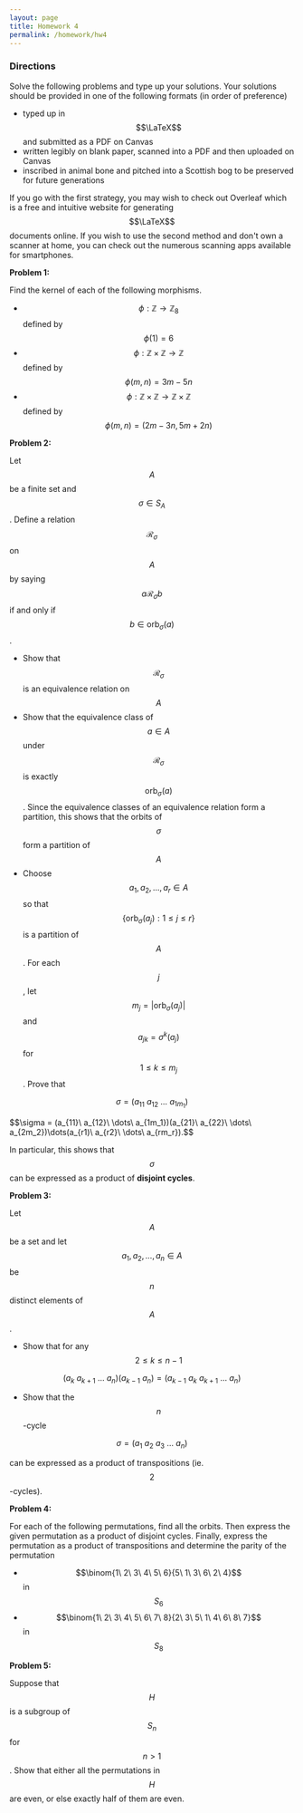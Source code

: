 ```yaml
---
layout: page
title: Homework 4
permalink: /homework/hw4
---
```


### Directions
Solve the following problems and type up your solutions.  Your solutions should be provided in one of the following formats (in order of preference)
* typed up in $$\LaTeX$$ and submitted as a PDF on Canvas
* written legibly on blank paper, scanned into a PDF and then uploaded on Canvas
* inscribed in animal bone and pitched into a Scottish bog to be preserved for future generations

If you go with the first strategy, you may wish to check out Overleaf which is a free and intuitive website for generating $$\LaTeX$$ documents online.
If you wish to use the second method and don't own a scanner at home, you can check out the numerous scanning apps available for smartphones.

**Problem 1:**  

Find the kernel of each of the following morphisms.
* $$\phi: \mathbb Z\rightarrow\mathbb Z_8$$ defined by $$\phi(1)=6$$
* $$\phi: \mathbb Z\times\mathbb Z\rightarrow\mathbb Z$$ defined by $$\phi(m,n) = 3m-5n$$
* $$\phi: \mathbb Z\times\mathbb Z\rightarrow\mathbb Z\times\mathbb Z$$ defined by $$\phi(m,n) = (2m-3n,5m+2n)$$

**Problem 2:**

Let $$A$$ be a finite set and $$\sigma\in S_A$$.  Define a relation $$\mathscr R_\sigma$$ on $$A$$ by saying $$a\mathscr R_\sigma b$$ if and only if $$b\in\text{orb}_\sigma (a)$$.
* Show that $$\mathscr R_\sigma$$ is an equivalence relation on $$A$$
* Show that the equivalence class of $$a\in A$$ under $$\mathscr R_\sigma$$ is exactly $$\text{orb}_\sigma(a)$$.  Since the equivalence classes of an equivalence relation form a partition, this shows that the orbits of $$\sigma$$ form a partition of $$A$$
* Choose $$a_1,a_2,\dots,a_r\in A$$ so that $$\{\text{orb}_\sigma(a_j): 1\leq j\leq r\}$$ is a partition of $$A$$.  For each $$j$$, let $$m_j = \lvert\text{orb}_\sigma(a_j)\rvert$$ and $$a_{jk} = \sigma^k(a_j)$$ for $$1\leq k\leq m_j$$.  Prove that

$$\sigma = (a_{11}\ a_{12}\ \dots\ a_{1m_1})$$

$$\sigma = (a_{11}\ a_{12}\ \dots\ a_{1m_1})(a_{21}\ a_{22}\ \dots\ a_{2m_2})\dots(a_{r1)\ a_{r2}\ \dots\ a_{rm_r}).$$

In particular, this shows that $$\sigma$$ can be expressed as a product of **disjoint cycles**.

**Problem 3:**

Let $$A$$ be a set and let $$a_1,a_2,\dots,a_n\in A$$ be $$n$$ distinct elements of $$A$$.

* Show that for any $$2\leq k\leq n-1$$

$$(a_k\ a_{k+1}\ \dots\ a_n)(a_{k-1}\ a_n) = (a_{k-1}\ a_k\ a_{k+1}\ \dots\ a_n)$$

* Show that the $$n$$-cycle

$$\sigma = (a_1\ a_2\ a_3\ \dots\ a_n)$$

can be expressed as a product of transpositions (ie. $$2$$-cycles).

**Problem 4:**

For each of the following permutations, find all the orbits.  Then express the given permutation as a product of disjoint cycles.  Finally, express the permutation as a product of transpositions and determine the parity of the permutation
* $$\binom{1\ 2\ 3\ 4\ 5\ 6}{5\ 1\ 3\ 6\ 2\ 4}$$ in $$S_6$$
* $$\binom{1\ 2\ 3\ 4\ 5\ 6\ 7\ 8}{2\ 3\ 5\ 1\ 4\ 6\ 8\ 7}$$ in $$S_8$$

**Problem 5:**

Suppose that $$H$$ is a subgroup of $$S_n$$ for $$n>1$$.  Show that either all the permutations in $$H$$ are even, or else exactly half of them are even.



